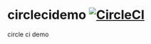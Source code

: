 # circlecidemo [![CircleCI](https://circleci.com/gh/masihur1989/circlecidemo.svg?style=svg)](https://circleci.com/gh/masihur1989/circlecidemo)
circle ci demo

